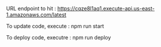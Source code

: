 



URL endpoint to hit : https://cqze8l1aq1.execute-api.us-east-1.amazonaws.com/latest


To update code, execute : npm run start

To deploy code, executre : npm run deploy 



